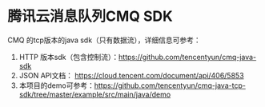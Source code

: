 # 腾讯云消息队列CMQ SDK
CMQ 的tcp版本的java sdk（只有数据流），详细信息可参考：
1. HTTP 版本sdk（包含控制流）：https://github.com/tencentyun/cmq-java-sdk
2. JSON API文档： https://cloud.tencent.com/document/api/406/5853
3. 本项目的demo可参考：https://github.com/tencentyun/cmq-java-tcp-sdk/tree/master/example/src/main/java/demo
